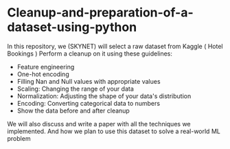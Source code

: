# Cleanup-and-preparation-of-a-dataset-using-python

In this repository, we (SKYNET) will select a raw dataset from Kaggle  ( Hotel Bookings )
Perform a cleanup on it using these guidelines:
- Feature engineering
- One-hot encoding
- Filling Nan and Null values with appropriate values
- Scaling: Changing the range of your data
- Normalization: Adjusting the shape of your data's distribution
- Encoding: Converting categorical data to numbers
- Show the data before and after cleanup

We will also discuss and write a paper with all the techniques we implemented. And how we plan to use this dataset to solve a real-world ML problem
